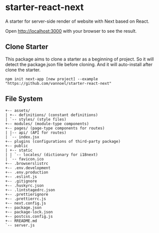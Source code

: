 # starter-react-next

A starter for server-side render of website with Next based on React.

Open [http://localhost:3000](http://localhost:3000) with your browser to see the result.

## Clone Starter

This package aims to clone a starter as a beginning of project. So it will detect the package.json file before cloning. And it will auto-install after clone the starter.

```
npm init next-app [new project] --example "https://github.com/vannoel/starter-react-next"
```

## File System

```
+-- assets/
| +-- definitions/ (constant definitions)
| `-- styles/ (style files)
+-- modules/ (module-type components)
+-- pages/ (page-type components for routes)
| |-- api/ (API for routes)
| `-- index.jsx
+-- plugins (configurations of third-party package)
+-- public
| +-- static
| | `-- locales/ (dictionary for i18next)
| `-- favicon.ico
+-- .browserslistrc
+-- .env.development
+-- .env.production
+-- .eslint.js
+-- .gitignore
+-- .huskyrc.json
+-- .lintstagedrc.json
+-- .prettierignore
+-- .prettierrc.js
+-- next.config.js
+-- package.json
+-- package-lock.json
+-- postcss.config.js
+-- RREADME.md
`-- server.js
```
